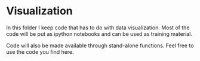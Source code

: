 # Visualization

In this folder I keep code that has to do with data visualization. Most of the code will be put as ipython notebooks and can be 
used as training material. 

Code will also be made available through stand-alone functions. Feel free to use the code you find here.

